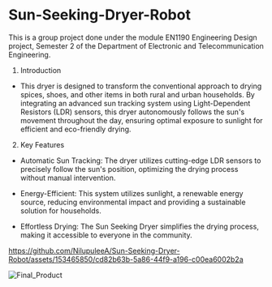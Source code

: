 # Sun-Seeking-Dryer-Robot

This is a group project done under the module EN1190 Engineering Design project, Semester 2 of the Department of Electronic and Telecommunication Engineering.

1. Introduction
   
- This dryer is designed to transform the conventional approach to drying spices, shoes, and other items in both rural and urban households. By integrating an advanced sun tracking system using Light-Dependent Resistors (LDR) sensors, this dryer autonomously follows the sun's movement throughout the day, ensuring optimal exposure to sunlight for efficient and eco-friendly drying.

2. Key Features
- Automatic Sun Tracking: The dryer utilizes cutting-edge LDR sensors to precisely follow the sun's position, optimizing the drying process without manual intervention.

- Energy-Efficient: This system utilizes sunlight, a renewable energy source, reducing environmental impact and providing a sustainable solution for households.

- Effortless Drying: The Sun Seeking Dryer simplifies the drying process, making it accessible to everyone in the community.

  
https://github.com/NilupuleeA/Sun-Seeking-Dryer-Robot/assets/153465850/cd82b63b-5a86-44f9-a196-c00ea6002b2a

![Final_Product](https://github.com/NilupuleeA/Sun-Seeking-Dryer-Robot/assets/153465850/3b08f496-d7c0-4811-8467-5811814fb928)


